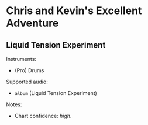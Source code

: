 # Chris and Kevin's Excellent Adventure

## Liquid Tension Experiment

Instruments:

  * (Pro) Drums

Supported audio:

  * `album` (Liquid Tension Experiment)

Notes:

  * Chart confidence: *high*.

